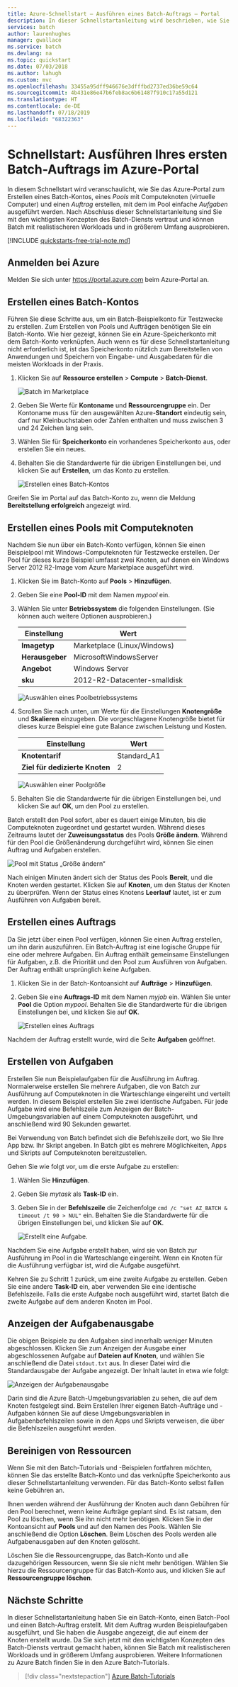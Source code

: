 ```yaml
---
title: Azure-Schnellstart – Ausführen eines Batch-Auftrags – Portal
description: In dieser Schnellstartanleitung wird beschrieben, wie Sie einen Batch-Auftrag mit dem Azure-Portal ausführen.
services: batch
author: laurenhughes
manager: gwallace
ms.service: batch
ms.devlang: na
ms.topic: quickstart
ms.date: 07/03/2018
ms.author: lahugh
ms.custom: mvc
ms.openlocfilehash: 33455a95dff946676e3dfffbd2737ed36be59c64
ms.sourcegitcommit: 4b431e86e47b6feb8ac6b61487f910c17a55d121
ms.translationtype: HT
ms.contentlocale: de-DE
ms.lasthandoff: 07/18/2019
ms.locfileid: "68322363"
---
```

# <a name="quickstart-run-your-first-batch-job-in-the-azure-portal"></a>Schnellstart: Ausführen Ihres ersten Batch-Auftrags im Azure-Portal

In diesem Schnellstart wird veranschaulicht, wie Sie das Azure-Portal zum Erstellen eines Batch-Kontos, eines *Pools* mit Computeknoten (virtuelle Computer) und einen *Auftrag* erstellen, mit dem im Pool einfache *Aufgaben* ausgeführt werden. Nach Abschluss dieser Schnellstartanleitung sind Sie mit den wichtigsten Konzepten des Batch-Diensts vertraut und können Batch mit realistischeren Workloads und in größerem Umfang ausprobieren.

[!INCLUDE [quickstarts-free-trial-note.md](../../includes/quickstarts-free-trial-note.md)]

## <a name="sign-in-to-azure"></a>Anmelden bei Azure 

Melden Sie sich unter https://portal.azure.com beim Azure-Portal an.

## <a name="create-a-batch-account"></a>Erstellen eines Batch-Kontos

Führen Sie diese Schritte aus, um ein Batch-Beispielkonto für Testzwecke zu erstellen. Zum Erstellen von Pools und Aufträgen benötigen Sie ein Batch-Konto. Wie hier gezeigt, können Sie ein Azure-Speicherkonto mit dem Batch-Konto verknüpfen. Auch wenn es für diese Schnellstartanleitung nicht erforderlich ist, ist das Speicherkonto nützlich zum Bereitstellen von Anwendungen und Speichern von Eingabe- und Ausgabedaten für die meisten Workloads in der Praxis.


1. Klicken Sie auf **Ressource erstellen** > **Compute** > **Batch-Dienst**. 

   ![Batch im Marketplace][marketplace_portal]

2. Geben Sie Werte für **Kontoname** und **Ressourcengruppe** ein. Der Kontoname muss für den ausgewählten Azure-**Standort** eindeutig sein, darf nur Kleinbuchstaben oder Zahlen enthalten und muss zwischen 3 und 24 Zeichen lang sein. 

3. Wählen Sie für **Speicherkonto** ein vorhandenes Speicherkonto aus, oder erstellen Sie ein neues.

4. Behalten Sie die Standardwerte für die übrigen Einstellungen bei, und klicken Sie auf **Erstellen**, um das Konto zu erstellen.

   ![Erstellen eines Batch-Kontos][account_portal]  

Greifen Sie im Portal auf das Batch-Konto zu, wenn die Meldung **Bereitstellung erfolgreich** angezeigt wird.

## <a name="create-a-pool-of-compute-nodes"></a>Erstellen eines Pools mit Computeknoten

Nachdem Sie nun über ein Batch-Konto verfügen, können Sie einen Beispielpool mit Windows-Computeknoten für Testzwecke erstellen. Der Pool für dieses kurze Beispiel umfasst zwei Knoten, auf denen ein Windows Server 2012 R2-Image vom Azure Marketplace ausgeführt wird.


1. Klicken Sie im Batch-Konto auf **Pools** > **Hinzufügen**.

2. Geben Sie eine **Pool-ID** mit dem Namen *mypool* ein. 

3. Wählen Sie unter **Betriebssystem** die folgenden Einstellungen. (Sie können auch weitere Optionen ausprobieren.)
  
   |Einstellung  |Wert  |
   |---------|---------|
   |**Imagetyp**|Marketplace (Linux/Windows)|
   |**Herausgeber**     |MicrosoftWindowsServer|
   |**Angebot**     |Windows Server|
   |**sku**     |2012-R2-Datacenter-smalldisk|

   ![Auswählen eines Poolbetriebssystems][pool_os] 

4. Scrollen Sie nach unten, um Werte für die Einstellungen **Knotengröße** und **Skalieren** einzugeben. Die vorgeschlagene Knotengröße bietet für dieses kurze Beispiel eine gute Balance zwischen Leistung und Kosten.
  
   |Einstellung  |Wert  |
   |---------|---------|
   |**Knotentarif**     |Standard_A1|
   |**Ziel für dedizierte Knoten**     |2|

   ![Auswählen einer Poolgröße][pool_size] 

5. Behalten Sie die Standardwerte für die übrigen Einstellungen bei, und klicken Sie auf **OK**, um den Pool zu erstellen.

Batch erstellt den Pool sofort, aber es dauert einige Minuten, bis die Computeknoten zugeordnet und gestartet wurden. Während dieses Zeitraums lautet der **Zuweisungsstatus** des Pools **Größe ändern**. Während für den Pool die Größenänderung durchgeführt wird, können Sie einen Auftrag und Aufgaben erstellen. 

![Pool mit Status „Größe ändern“][pool_resizing]

Nach einigen Minuten ändert sich der Status des Pools **Bereit**, und die Knoten werden gestartet. Klicken Sie auf **Knoten**, um den Status der Knoten zu überprüfen. Wenn der Status eines Knotens **Leerlauf** lautet, ist er zum Ausführen von Aufgaben bereit. 

## <a name="create-a-job"></a>Erstellen eines Auftrags

Da Sie jetzt über einen Pool verfügen, können Sie einen Auftrag erstellen, um ihn darin auszuführen. Ein Batch-Auftrag ist eine logische Gruppe für eine oder mehrere Aufgaben. Ein Auftrag enthält gemeinsame Einstellungen für Aufgaben, z.B. die Priorität und den Pool zum Ausführen von Aufgaben. Der Auftrag enthält ursprünglich keine Aufgaben. 

1. Klicken Sie in der Batch-Kontoansicht auf **Aufträge** > **Hinzufügen**. 

2. Geben Sie eine **Auftrags-ID** mit dem Namen *myjob* ein. Wählen Sie unter **Pool** die Option *mypool*. Behalten Sie die Standardwerte für die übrigen Einstellungen bei, und klicken Sie auf **OK**.

   ![Erstellen eines Auftrags][job_create]

Nachdem der Auftrag erstellt wurde, wird die Seite **Aufgaben** geöffnet.

## <a name="create-tasks"></a>Erstellen von Aufgaben

Erstellen Sie nun Beispielaufgaben für die Ausführung im Auftrag. Normalerweise erstellen Sie mehrere Aufgaben, die von Batch zur Ausführung auf Computeknoten in die Warteschlange eingereiht und verteilt werden. In diesem Beispiel erstellen Sie zwei identische Aufgaben. Für jede Aufgabe wird eine Befehlszeile zum Anzeigen der Batch-Umgebungsvariablen auf einem Computeknoten ausgeführt, und anschließend wird 90 Sekunden gewartet. 

Bei Verwendung von Batch befindet sich die Befehlszeile dort, wo Sie Ihre App bzw. Ihr Skript angeben. In Batch gibt es mehrere Möglichkeiten, Apps und Skripts auf Computeknoten bereitzustellen. 

Gehen Sie wie folgt vor, um die erste Aufgabe zu erstellen:

1. Wählen Sie **Hinzufügen**.

2. Geben Sie *mytask* als **Task-ID** ein. 

3. Geben Sie in der **Befehlszeile** die Zeichenfolge `cmd /c "set AZ_BATCH & timeout /t 90 > NUL"` ein. Behalten Sie die Standardwerte für die übrigen Einstellungen bei, und klicken Sie auf **OK**.

   ![Erstellt eine Aufgabe.][task_create]

Nachdem Sie eine Aufgabe erstellt haben, wird sie von Batch zur Ausführung im Pool in die Warteschlange eingereiht. Wenn ein Knoten für die Ausführung verfügbar ist, wird die Aufgabe ausgeführt.

Kehren Sie zu Schritt 1 zurück, um eine zweite Aufgabe zu erstellen. Geben Sie eine andere **Task-ID** ein, aber verwenden Sie eine identische Befehlszeile. Falls die erste Aufgabe noch ausgeführt wird, startet Batch die zweite Aufgabe auf dem anderen Knoten im Pool.

## <a name="view-task-output"></a>Anzeigen der Aufgabenausgabe

Die obigen Beispiele zu den Aufgaben sind innerhalb weniger Minuten abgeschlossen. Klicken Sie zum Anzeigen der Ausgabe einer abgeschlossenen Aufgabe auf **Dateien auf Knoten**, und wählen Sie anschließend die Datei `stdout.txt` aus. In dieser Datei wird die Standardausgabe der Aufgabe angezeigt. Der Inhalt lautet in etwa wie folgt:

![Anzeigen der Aufgabenausgabe][task_output]

Darin sind die Azure Batch-Umgebungsvariablen zu sehen, die auf dem Knoten festgelegt sind. Beim Erstellen Ihrer eigenen Batch-Aufträge und -Aufgaben können Sie auf diese Umgebungsvariablen in Aufgabenbefehlszeilen sowie in den Apps und Skripts verweisen, die über die Befehlszeilen ausgeführt werden.

## <a name="clean-up-resources"></a>Bereinigen von Ressourcen

Wenn Sie mit den Batch-Tutorials und -Beispielen fortfahren möchten, können Sie das erstellte Batch-Konto und das verknüpfte Speicherkonto aus dieser Schnellstartanleitung verwenden. Für das Batch-Konto selbst fallen keine Gebühren an.

Ihnen werden während der Ausführung der Knoten auch dann Gebühren für den Pool berechnet, wenn keine Aufträge geplant sind. Es ist ratsam, den Pool zu löschen, wenn Sie ihn nicht mehr benötigen. Klicken Sie in der Kontoansicht auf **Pools** und auf den Namen des Pools. Wählen Sie anschließend die Option **Löschen**.  Beim Löschen des Pools werden alle Aufgabenausgaben auf den Knoten gelöscht. 

Löschen Sie die Ressourcengruppe, das Batch-Konto und alle dazugehörigen Ressourcen, wenn Sie sie nicht mehr benötigen. Wählen Sie hierzu die Ressourcengruppe für das Batch-Konto aus, und klicken Sie auf **Ressourcengruppe löschen**.

## <a name="next-steps"></a>Nächste Schritte

In dieser Schnellstartanleitung haben Sie ein Batch-Konto, einen Batch-Pool und einen Batch-Auftrag erstellt. Mit dem Auftrag wurden Beispielaufgaben ausgeführt, und Sie haben die Ausgabe angezeigt, die auf einem der Knoten erstellt wurde. Da Sie sich jetzt mit den wichtigsten Konzepten des Batch-Diensts vertraut gemacht haben, können Sie Batch mit realistischeren Workloads und in größerem Umfang ausprobieren. Weitere Informationen zu Azure Batch finden Sie in den Azure Batch-Tutorials. 

> [!div class="nextstepaction"]
> [Azure Batch-Tutorials](./tutorial-parallel-dotnet.md)

[marketplace_portal]: ./media/quick-create-portal/marketplace-batch.png

[account_portal]: ./media/quick-create-portal/batch-account-portal.png

[account_keys]: ./media/quick-create-portal/batch-account-keys.png

[pool_os]: ./media/quick-create-portal/pool-operating-system.png

[pool_size]: ./media/quick-create-portal/pool-size.png

[pool_resizing]: ./media/quick-create-portal/pool-resizing.png

[job_create]: ./media/quick-create-portal/job-create.png

[task_create]: ./media/quick-create-portal/task-create.png

[task_output]: ./media/quick-create-portal/task-output.png